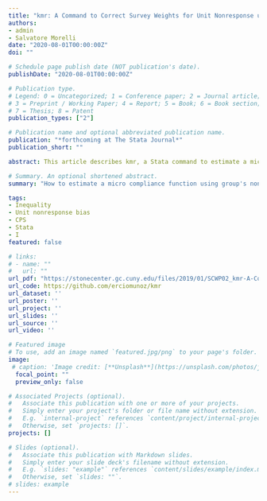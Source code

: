 ```yaml
---
title: "kmr: A Command to Correct Survey Weights for Unit Nonresponse using Group's Response Rates"
authors:
- admin
- Salvatore Morelli
date: "2020-08-01T00:00:00Z"
doi: ""

# Schedule page publish date (NOT publication's date).
publishDate: "2020-08-01T00:00:00Z"

# Publication type.
# Legend: 0 = Uncategorized; 1 = Conference paper; 2 = Journal article;
# 3 = Preprint / Working Paper; 4 = Report; 5 = Book; 6 = Book section;
# 7 = Thesis; 8 = Patent
publication_types: ["2"]

# Publication name and optional abbreviated publication name.
publication: "*forthcoming at The Stata Journal*"
publication_short: ""

abstract: This article describes kmr, a Stata command to estimate a micro compliance function using group's nonresponse rates (2007, Journal of Econometrics 136, pp213-235), which can be used to correct survey weights for unit nonresponse. We illustrate the use of kmr with an empirical example using the Current Population Survey and state-level nonresponse rates. 

# Summary. An optional shortened abstract.
summary: "How to estimate a micro compliance function using group's nonresponse rates in Stata."

tags:
- Inequality 
- Unit nonresponse bias
- CPS
- Stata
- I
featured: false

# links:
# - name: ""
#   url: ""
url_pdf: "https://stonecenter.gc.cuny.edu/files/2019/01/SCWP02_kmr-A-Command-to-Correct-Survey-Weights-for-Unit-Nonresponse-using-Group%E2%80%99s-Response-Rates.pdf"
url_code: https://github.com/erciomunoz/kmr
url_dataset: ''
url_poster: ''
url_project: ''
url_slides: ''
url_source: ''
url_video: ''

# Featured image
# To use, add an image named `featured.jpg/png` to your page's folder. 
image:
 # caption: 'Image credit: [**Unsplash**](https://unsplash.com/photos/jdD8gXaTZsc)'
  focal_point: ""
  preview_only: false

# Associated Projects (optional).
#   Associate this publication with one or more of your projects.
#   Simply enter your project's folder or file name without extension.
#   E.g. `internal-project` references `content/project/internal-project/index.md`.
#   Otherwise, set `projects: []`.
projects: []

# Slides (optional).
#   Associate this publication with Markdown slides.
#   Simply enter your slide deck's filename without extension.
#   E.g. `slides: "example"` references `content/slides/example/index.md`.
#   Otherwise, set `slides: ""`.
# slides: example
---
```

